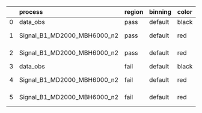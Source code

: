 |    | process                     | region   | binning   | color   | process_type   |   scale | variation   | source_filename                                                          | source_histname   | alias                           | title     |   combine_idx |     lnN |   shapes | syst_type   |   direction |   variation_alias |
|---:|:----------------------------|:---------|:----------|:--------|:---------------|--------:|:------------|:-------------------------------------------------------------------------|:------------------|:--------------------------------|:----------|--------------:|--------:|---------:|:------------|------------:|------------------:|
|  0 | data_obs                    | pass     | default   | black   | DATA           |       1 | nominal     | ./histograms_for_2DAlphabet_v14//BH_Data_train_B1_MD2000_MBH6000_n2.root | hpass             | Data_train_B1_MD2000_MBH6000_n2 | Data      |           nan | nan     |      nan | nan         |         nan |               nan |
|  1 | Signal_B1_MD2000_MBH6000_n2 | pass     | default   | red     | SIGNAL         |       1 | lumi        | ./histograms_for_2DAlphabet_v14//BH_Signal_B1_MD2000_MBH6000_n2.root     | hpass             | Signal_B1_MD2000_MBH6000_n2     | BH signal |           nan |   1.016 |      nan | lnN         |         nan |               nan |
|  2 | Signal_B1_MD2000_MBH6000_n2 | pass     | default   | red     | SIGNAL         |       1 | nominal     | ./histograms_for_2DAlphabet_v14//BH_Signal_B1_MD2000_MBH6000_n2.root     | hpass             | Signal_B1_MD2000_MBH6000_n2     | BH signal |           nan | nan     |      nan | nan         |         nan |               nan |
|  3 | data_obs                    | fail     | default   | black   | DATA           |       1 | nominal     | ./histograms_for_2DAlphabet_v14//BH_Data_train_B1_MD2000_MBH6000_n2.root | hfail             | Data_train_B1_MD2000_MBH6000_n2 | Data      |           nan | nan     |      nan | nan         |         nan |               nan |
|  4 | Signal_B1_MD2000_MBH6000_n2 | fail     | default   | red     | SIGNAL         |       1 | lumi        | ./histograms_for_2DAlphabet_v14//BH_Signal_B1_MD2000_MBH6000_n2.root     | hfail             | Signal_B1_MD2000_MBH6000_n2     | BH signal |           nan |   1.016 |      nan | lnN         |         nan |               nan |
|  5 | Signal_B1_MD2000_MBH6000_n2 | fail     | default   | red     | SIGNAL         |       1 | nominal     | ./histograms_for_2DAlphabet_v14//BH_Signal_B1_MD2000_MBH6000_n2.root     | hfail             | Signal_B1_MD2000_MBH6000_n2     | BH signal |           nan | nan     |      nan | nan         |         nan |               nan |